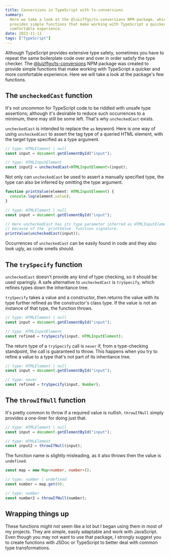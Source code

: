 ```yaml
---
title: Conversions in TypeScript with ts-conversions
summary:
  Here we take a look at the @luizffgv/ts-conversions NPM package, which
  provides simple functions that make working with TypeScript a quicker and more
  comfortable experience.
date: 2023-11-11
tags: ["TypeScript"]
---
```


Although TypeScript provides extensive type safety, sometimes you have to repeat
the same boilerplate code over and over in order satisfy the type checker. The
[@luizffgv/ts-conversions](https://www.npmjs.com/package/@luizffgv/ts-conversions)
NPM package was created to provide simple functions that make working with
TypeScript a quicker and more comfortable experience. Here we will take a look
at the package's few functions.

## The `uncheckedCast` function

It's not uncommon for TypeScript code to be riddled with unsafe type assertions;
although it's desirable to reduce such occurrences to a minimum, there may still
be some left. That's why `uncheckedCast` exists.

`uncheckedCast` is intended to replace the `as` keyword. Here is one way of
using `uncheckedCast` to assert the tag type of a queried HTML element, with the
target type specified as a type argument.

```ts
// type: HTMLElement | null
const input = document.getElementById("input");

// type: HTMLInputElement
const input2 = uncheckedCast<HTMLInputElement>(input);
```

Not only can `uncheckedCast` be used to assert a manually specified type, the
type can also be inferred by omitting the type argument.

```ts
function printValue(element: HTMLInputElement) {
  console.log(element.value);
}

// type: HTMLElement | null
const input = document.getElementById("input");

// Here uncheckedCast has its type parameter inferred as HTMLInputElement
// because of the `printValue` function signature.
printValue(uncheckedCast(input));
```

Occurrences of `uncheckedCast` can be easily found in code and they also look
ugly, as code smells should.

## The `trySpecify` function

`uncheckedCast` doesn't provide any kind of type checking, so it should be used
sparingly. A safe alternative to `uncheckedCast` is `trySpecify`, which refines
types down the inheritance tree.

`trySpecify` takes a value and a constructor, then returns the value with its
type further refined as the constructor's class type. If the value is not an
instance of that type, the function throws.

```ts
// type: HTMLElement | null
const input = document.getElementById("input");

// type: HTMLInputElement
const refined = trySpecify(input, HTMLInputElement);
```

The return type of a `trySpecify` call is `never` if, from a type-checking
standpoint, the call is guaranteed to throw. This happens when you try to refine
a value to a type that's not part of its inheritance tree.

```ts
// type: HTMLElement | null
const input = document.getElementById("input");

// type: never
const refined = trySpecify(input, Number);
```

## The `throwIfNull` function

It's pretty common to throw if a required value is nullish. `throwIfNull` simply
provides a one-liner for doing just that.

```ts
// type: HTMLElement | null
const input = document.getElementById("input");

// type: HTMLElement
const input2 = throwIfNull(input);
```

The function name is slightly misleading, as it also throws then the value is
`undefined`.

```ts
const map = new Map<number, number>();

// type: number | undefined
const number = map.get(0);

// type: number
const number2 = throwIfNull(number);
```

## Wrapping things up

These functions might not seem like a lot but I began using them in most of my
projects. They are simple, easily adaptable and work with JavaScript. Even
though you may not want to use that package, I strongly suggest you to create
functions with JSDoc or TypeScript to better deal with common type
transformations.
